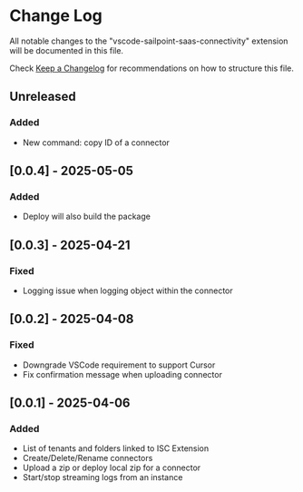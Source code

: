 # Change Log

All notable changes to the "vscode-sailpoint-saas-connectivity" extension will be documented in this file.

Check [Keep a Changelog](http://keepachangelog.com/) for recommendations on how to structure this file.

## Unreleased

### Added

- New command: copy ID of a connector

## [0.0.4] - 2025-05-05

### Added

- Deploy will also build the package

## [0.0.3] - 2025-04-21

### Fixed

- Logging issue when logging object within the connector

## [0.0.2] - 2025-04-08

### Fixed

- Downgrade VSCode requirement to support Cursor
- Fix confirmation message when uploading connector

## [0.0.1] - 2025-04-06

### Added

- List of tenants and folders linked to ISC Extension
- Create/Delete/Rename connectors
- Upload a zip or deploy local zip for a connector
- Start/stop streaming logs from an instance
